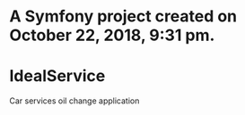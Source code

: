 A Symfony project created on October 22, 2018, 9:31 pm.
=======
# IdealService
Car services oil change application
